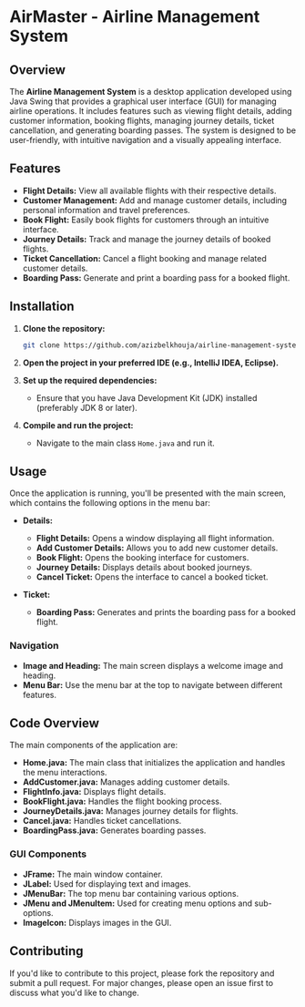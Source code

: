 # AirMaster - Airline Management System

## Overview

The **Airline Management System** is a desktop application developed using Java Swing that provides a graphical user interface (GUI) for managing airline operations. It includes features such as viewing flight details, adding customer information, booking flights, managing journey details, ticket cancellation, and generating boarding passes. The system is designed to be user-friendly, with intuitive navigation and a visually appealing interface.

## Features

- **Flight Details:** View all available flights with their respective details.
- **Customer Management:** Add and manage customer details, including personal information and travel preferences.
- **Book Flight:** Easily book flights for customers through an intuitive interface.
- **Journey Details:** Track and manage the journey details of booked flights.
- **Ticket Cancellation:** Cancel a flight booking and manage related customer details.
- **Boarding Pass:** Generate and print a boarding pass for a booked flight.

## Installation

1. **Clone the repository:**
   ```bash
   git clone https://github.com/azizbelkhouja/airline-management-system.git
   ```
   
2. **Open the project in your preferred IDE (e.g., IntelliJ IDEA, Eclipse).**

3. **Set up the required dependencies:**
   - Ensure that you have Java Development Kit (JDK) installed (preferably JDK 8 or later).

4. **Compile and run the project:**
   - Navigate to the main class `Home.java` and run it.

## Usage

Once the application is running, you'll be presented with the main screen, which contains the following options in the menu bar:

- **Details:**
  - **Flight Details:** Opens a window displaying all flight information.
  - **Add Customer Details:** Allows you to add new customer details.
  - **Book Flight:** Opens the booking interface for customers.
  - **Journey Details:** Displays details about booked journeys.
  - **Cancel Ticket:** Opens the interface to cancel a booked ticket.

- **Ticket:**
  - **Boarding Pass:** Generates and prints the boarding pass for a booked flight.

### Navigation

- **Image and Heading:** The main screen displays a welcome image and heading.
- **Menu Bar:** Use the menu bar at the top to navigate between different features.

## Code Overview

The main components of the application are:

- **Home.java:** The main class that initializes the application and handles the menu interactions.
- **AddCustomer.java:** Manages adding customer details.
- **FlightInfo.java:** Displays flight details.
- **BookFlight.java:** Handles the flight booking process.
- **JourneyDetails.java:** Manages journey details for flights.
- **Cancel.java:** Handles ticket cancellations.
- **BoardingPass.java:** Generates boarding passes.

### GUI Components

- **JFrame:** The main window container.
- **JLabel:** Used for displaying text and images.
- **JMenuBar:** The top menu bar containing various options.
- **JMenu and JMenuItem:** Used for creating menu options and sub-options.
- **ImageIcon:** Displays images in the GUI.

## Contributing

If you'd like to contribute to this project, please fork the repository and submit a pull request. For major changes, please open an issue first to discuss what you'd like to change.
